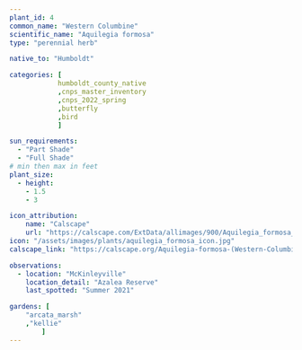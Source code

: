 ```yaml
---
plant_id: 4
common_name: "Western Columbine"
scientific_name: "Aquilegia formosa"
type: "perennial herb"

native_to: "Humboldt"

categories: [ 
            humboldt_county_native
            ,cnps_master_inventory
            ,cnps_2022_spring
            ,butterfly
            ,bird
            ]

sun_requirements:
  - "Part Shade"
  - "Full Shade"
# min then max in feet
plant_size:
  - height: 
    - 1.5
    - 3

icon_attribution: 
    name: "Calscape"
    url: "https://calscape.com/ExtData/allimages/900/Aquilegia_formosa_900_65.jpg"
icon: "/assets/images/plants/aquilegia_formosa_icon.jpg"
calscape_link: "https://calscape.org/Aquilegia-formosa-(Western-Columbine)"

observations: 
  - location: "McKinleyville"
    location_detail: "Azalea Reserve"
    last_spotted: "Summer 2021"

gardens: [
    "arcata_marsh" 
    ,"kellie" 
        ]
---
```


